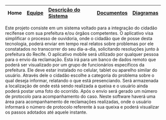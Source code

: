 | **Home** |<a href='http://code.google.com/p/dizae-app/wiki/Equipe'>Equipe</a>|<a href='http://code.google.com/p/dizae-app/wiki/Descricao'>Descrição do Sistema</a>|<a href='http://code.google.com/p/dizae-app/wiki/Documentos'>Documentos</a>|<a href='http://code.google.com/p/dizae-app/wiki/Diagramas'>Diagramas</a>|
|:---------|:------------------------------------------------------------------|:-----------------------------------------------------------------------------------|:--------------------------------------------------------------------------|:------------------------------------------------------------------------|

Este projeto consiste em um sistema voltado para a integração do cidadão recifense com sua prefeitura e/ou órgãos competentes. O aplicativo visa simplificar o processo de ouvidoria, onde o cidadão que de posse desta tecnologia, poderá enviar em tempo real relatos sobre problemas por ele constatados no transcorrer do seu dia-a-dia, solicitando resoluções junto à prefeitura do Recife. O aplicativo mobile será utilizado por qualquer pessoa para o envio da reclamação. Esta irá para um banco de dados remoto que poderá ser visualizado por um grupo de funcionários específicos da prefeitura. Ele deve estar instalado no celular, tablet ou aparelho similar do usuário. Através dele o cidadão escolhe a categoria do problema sobre o qual deseja informar, relatando o que está presenciando. Será armazenada a localização de onde está sendo realizada a queixa e o usuário ainda poderá postar uma foto do ocorrido. Após o envio será gerado um número de protocolo para acompanhamento do caso. Neste software haverá uma área para acompanhamento de reclamações realizadas, onde o usuário informará o número de protocolo referente à sua queixa e poderá visualizar os passos adotados até aquele instante.